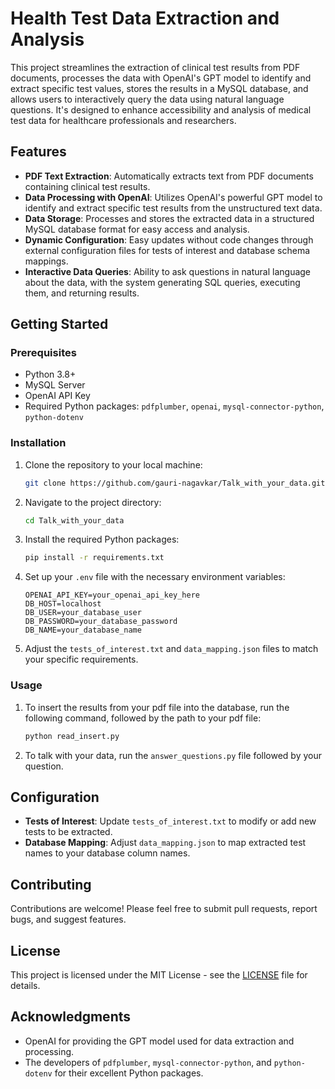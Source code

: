 # Health Test Data Extraction and Analysis

This project streamlines the extraction of clinical test results from PDF documents, processes the data with OpenAI's GPT model to identify and extract specific test values, stores the results in a MySQL database, and allows users to interactively query the data using natural language questions. It's designed to enhance accessibility and analysis of medical test data for healthcare professionals and researchers.

## Features

- **PDF Text Extraction**: Automatically extracts text from PDF documents containing clinical test results.
- **Data Processing with OpenAI**: Utilizes OpenAI's powerful GPT model to identify and extract specific test results from the unstructured text data.
- **Data Storage**: Processes and stores the extracted data in a structured MySQL database format for easy access and analysis.
- **Dynamic Configuration**: Easy updates without code changes through external configuration files for tests of interest and database schema mappings.
- **Interactive Data Queries**: Ability to ask questions in natural language about the data, with the system generating SQL queries, executing them, and returning results.

## Getting Started

### Prerequisites

- Python 3.8+
- MySQL Server
- OpenAI API Key
- Required Python packages: `pdfplumber`, `openai`, `mysql-connector-python`, `python-dotenv`

### Installation

1. Clone the repository to your local machine:

    ```bash
    git clone https://github.com/gauri-nagavkar/Talk_with_your_data.git
    ```

2. Navigate to the project directory:

    ```bash
    cd Talk_with_your_data
    ```

3. Install the required Python packages:

    ```bash
    pip install -r requirements.txt
    ```

4. Set up your `.env` file with the necessary environment variables:

    ```plaintext
    OPENAI_API_KEY=your_openai_api_key_here
    DB_HOST=localhost
    DB_USER=your_database_user
    DB_PASSWORD=your_database_password
    DB_NAME=your_database_name
    ```

5. Adjust the `tests_of_interest.txt` and `data_mapping.json` files to match your specific requirements.

### Usage

1. To insert the results from your pdf file into the database, run the following command, followed by the path to your pdf file:

    ```bash
    python read_insert.py
    ```

2. To talk with your data, run the `answer_questions.py` file followed by your question.

## Configuration

- **Tests of Interest**: Update `tests_of_interest.txt` to modify or add new tests to be extracted.
- **Database Mapping**: Adjust `data_mapping.json` to map extracted test names to your database column names.

## Contributing

Contributions are welcome! Please feel free to submit pull requests, report bugs, and suggest features.

## License

This project is licensed under the MIT License - see the [LICENSE](LICENSE) file for details.

## Acknowledgments

- OpenAI for providing the GPT model used for data extraction and processing.
- The developers of `pdfplumber`, `mysql-connector-python`, and `python-dotenv` for their excellent Python packages.

